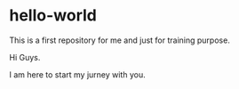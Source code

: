 # hello-world
This is a first repository  for me and just for training  purpose.

Hi Guys.

I am here to start my jurney with you.
